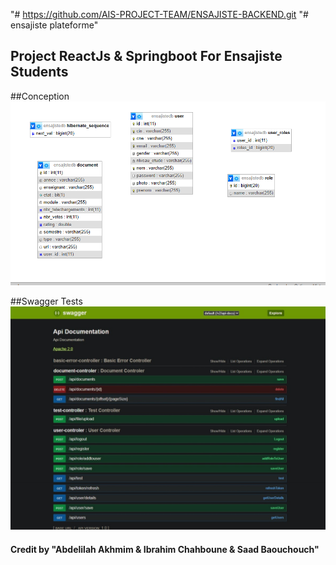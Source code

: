 "#  https://github.com/AIS-PROJECT-TEAM/ENSAJISTE-BACKEND.git 
"# ensajiste plateforme" 


## Project ReactJs & Springboot For Ensajiste Students ##

##Conception
![conception](./img/conception.png)

##Swagger Tests
![swagger](./img/swagger.png)

#### Credit by "Abdelilah Akhmim & Ibrahim Chahboune & Saad Baouchouch"